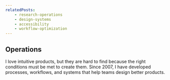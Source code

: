 ```yaml
---
relatedPosts:
    - research-operations
    - design-systems
    - accessibility
    - workflow-optimization
---
```

## Operations

I love intuitive products, but they are hard to find because the right conditions must be met to create them. Since 2007, I have developed processes, workflows, and systems that help teams design better products.